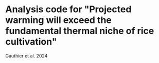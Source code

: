 # Analysis code for "Projected warming will exceed the fundamental thermal niche of rice cultivation"

Gauthier et al. 2024


